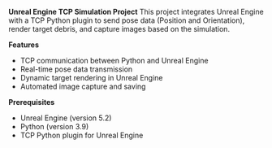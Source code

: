 **Unreal Engine TCP Simulation Project**
This project integrates Unreal Engine with a TCP Python plugin to send pose data (Position and Orientation), render target debris, and capture images based on the simulation.

**Features**
  - TCP communication between Python and Unreal Engine
  - Real-time pose data transmission
  - Dynamic target rendering in Unreal Engine
  - Automated image capture and saving

**Prerequisites**
  - Unreal Engine (version 5.2)
  - Python (version 3.9)
  - TCP Python plugin for Unreal Engine
